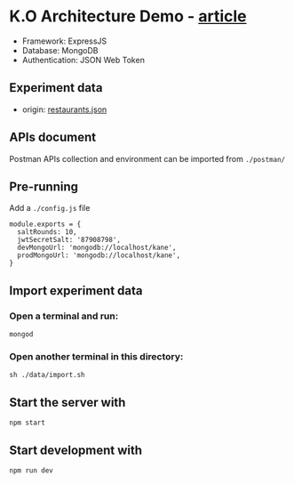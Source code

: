 # K.O Architecture Demo - [article](https://)
- Framework: ExpressJS
- Database: MongoDB
- Authentication: JSON Web Token

## Experiment data
- origin: [restaurants.json](https://raw.githubusercontent.com/mongodb/docs-assets/geospatial/restaurants.json)

## APIs document
Postman APIs collection and environment can be imported from `./postman/`

## Pre-running
Add a `./config.js` file
```
module.exports = {
  saltRounds: 10,
  jwtSecretSalt: '87908798',
  devMongoUrl: 'mongodb://localhost/kane',
  prodMongoUrl: 'mongodb://localhost/kane',
}
```

## Import experiment data

### Open a terminal and run:
```
mongod
```

### Open another terminal in this directory:
```
sh ./data/import.sh
```

## Start the server with
```
npm start
```

## Start development with
```
npm run dev
```
